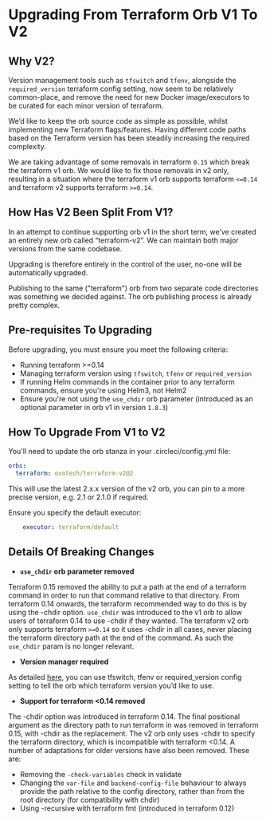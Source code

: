 # Upgrading From Terraform Orb V1 To V2

## Why V2?

Version management tools such as `tfswitch` and `tfenv`, alongside the
`required_version` terraform config setting, now seem to be relatively
common-place, and remove the need for new Docker image/executors to be curated
for each minor version of terraform.

We’d like to keep the orb source code as simple as possible, whilst implementing
new Terraform flags/features. Having different code paths based on the Terraform
version has been steadily increasing the required complexity.

We are taking advantage of some removals in terraform `0.15` which
break the terraform v1 orb. We would like to fix those removals in v2 only,
resulting in a situation where the terraform v1 orb supports terraform `<=0.14`
and terraform v2 supports terraform `>=0.14`.

## How Has V2 Been Split From V1?

In an attempt to continue supporting orb v1 in the short term, we’ve created an
entirely new orb called “terraform-v2”. We can maintain both major versions
from the same codebase.

Upgrading is therefore entirely in the control of the user, no-one will be 
automatically upgraded.

Publishing to the same ("terraform") orb from two separate code directories
was something we decided against. The orb publishing process is already pretty
complex.

## Pre-requisites To Upgrading

Before upgrading, you must ensure you meet the following criteria:

- Running terraform >=0.14
- Managing terraform version using `tfswitch`, `tfenv` or `required_version`
- If running Helm commands in the container prior to any terraform commands,
ensure you're using Helm3, not Helm2
- Ensure you're not using the `use_chdir` orb parameter (introduced as an
optional parameter in orb v1 in version `1.8.3`)

## How To Upgrade From V1 to V2

You'll need to update the orb stanza in your .circleci/config.yml file:

```yaml
orbs:
  terraform: ovotech/terraform-v2@2
```

This will use the latest 2.x.x version of the v2 orb, you can pin to a more
precise version, e.g. 2.1 or 2.1.0 if required.

Ensure you specify the default executor:

```yaml
    executor: terraform/default
```

## Details Of Breaking Changes

- **`use_chdir` orb parameter removed**

Terraform 0.15 removed the ability to put a path at the end of a terraform
command in order to run that command relative to that directory. From terraform
0.14 onwards, the terraform recommended way to do this is by using the -chdir
option. `use_chdir` was introduced to the v1 orb to allow users of terraform
0.14 to use -chdir if they wanted. The terraform v2 orb only supports terraform
`>=0.14` so it uses -chdir in all cases, never placing the terraform directory
path at the end of the command. As such the `use_chdir` param is no longer
relevant.


- **Version manager required**

As detailed [here](README.md#specifying-a-terraform-version), you can use
tfswitch, tfenv or required_version config setting to tell the orb which
terraform version you’d like to use.


- **Support for terraform <0.14 removed**

The -chdir option was introduced in terraform 0.14. The final positional
argument as the directory path to run terraform in was removed in terraform
0.15, with -chdir as the replacement. The v2 orb only uses -chdir to specify
the terraform directory, which is incompatible with terraform <0.14. A number
of adaptations for older versions have also been removed. These are: 
- Removing the `-check-variables` check in validate
- Changing the `var-file` and `backend-config-file` behaviour to always provide
the path relative to the config directory, rather than from the root directory
(for compatibility with chdir)
- Using -recursive with terraform fmt (introduced in terraform 0.12)
